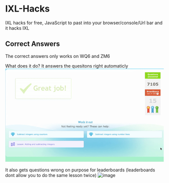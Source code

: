 # IXL-Hacks
IXL hacks for free, JavaScript to past into your browser/console/Url bar and it hacks IXL
## Correct Answers
The correct answers only works on WQ6 and ZM6

What does it do?
It answers the quesitons right automaticly
![image](https://raw.githubusercontent.com/CamouflageNetwork/IXL-Hacks/refs/heads/main/answersright-1.gif)

It also gets questions wrong on purpose for leaderboards (leaderboards dont allow you to do the same lesson twice)
![image](https://raw.githubusercontent.com/CamouflageNetwork/IXL-Hacks/refs/heads/main/answersright-2.gif)

